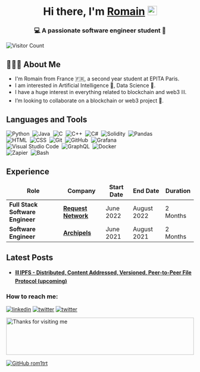<!------------------------------------------------------Profile----------------------------------->	
<div align="center">
  <h1>Hi there, I'm <a href="https://www.linkedin.com/in/romaintrefault" target="_blank">Romain</a> <img src="https://media.giphy.com/media/hvRJCLFzcasrR4ia7z/giphy.gif" width="25px"> </h1>
</div>
<h3 align="center">💻 A passionate software engineer student 📱</h3>

![Visitor Count](https://profile-counter.glitch.me/rom1trt/count.svg)

## 👨🏻‍💻 About Me
- I'm Romain from France 🇫🇷, a second year student at EPITA Paris. 
- I am interested in Artificial Intelligence 🤖, Data Science 🧪.
- I have a huge interest in everything related to blockchain and web3 ⛓. 
- I’m looking to collaborate on a blockchain or web3 project 👯.

<!-------------------------------------------------------Tools and Technologies----------------------------------------->

## Languages and Tools
![Python](https://img.shields.io/badge/-Python-05122A?style=flat&logo=python&logoColor=ffff00)&nbsp;
![Java](https://img.shields.io/badge/-Java-05122A?style=flat&logo=java)&nbsp;
![C](https://img.shields.io/badge/-C-05122A?style=flat&logo=C&logoColor=A8B9CC)&nbsp;
![C++](https://img.shields.io/badge/-C++-05122A?style=flat&logo=C%2B%2B&logoColor=00599C)&nbsp;
![C#](https://img.shields.io/badge/-Csharp-05122A?style=flat&logo=csharp)&nbsp;
![Solidity](https://img.shields.io/badge/-solidity-05122A?style=flat&logo=solidity)&nbsp;
![Pandas](https://img.shields.io/badge/-Pandas-05122A?style=flat&logo=pandas&logoColor=563D7C)\
![HTML](https://img.shields.io/badge/-HTML-05122A?style=flat&logo=HTML5)&nbsp;
![CSS](https://img.shields.io/badge/-CSS-05122A?style=flat&logo=CSS3&logoColor=1572B6)&nbsp;
![Git](https://img.shields.io/badge/-Git-05122A?style=flat&logo=git)&nbsp;
![GitHub](https://img.shields.io/badge/-GitHub-05122A?style=flat&logo=github)&nbsp;
![Grafana](https://img.shields.io/badge/-grafana-05122A?style=flat&logo=grafana)\
![Visual Studio Code](https://img.shields.io/badge/-Visual%20Studio%20Code-05122A?style=flat&logo=visual-studio-code&logoColor=007ACC)&nbsp;
![GraphQL](https://img.shields.io/badge/-GraphQL-05122A?style=flat&logo=graphql)&nbsp;
![Docker](https://img.shields.io/badge/-Docker-05122A?style=flat&logo=docker)\
![Zapier](https://img.shields.io/badge/-Zapier-05122A?style=flat&logo=zapier)&nbsp;
![Bash](https://img.shields.io/badge/-Bash-05122A?style=flat&logo=gnu)&nbsp;

<!------------------------------------------------------Experiences----------------------------------->														
<h2>Experience</h2>
<table>
  <thead align="center">
    <tr border: none;>
      <td><b>Role</b></td>
      <td><b>Company</b></td>
      <td><b>Start Date</b></td>
      <td><b>End Date</b></td>
      <td><b>Duration</b></td>
    </tr>
  </thead>
  <tbody>
    <tr>
	    <td><b>Full Stack Software Engineer</b></td>
      <td><a href="https://request.network/en/"><b>Request Network</b></a></td>
      <td>June 2022</td>
      <td>August 2022</td>
      <td>2 Months</td>
    </tr>
	  <tr>
		  <td><b>Software Engineer</b></td>
      <td><a href="https://www.archipels.io/"><b>Archipels</b></a></td>
      <td>June 2021</td>
      <td>August 2021</td>
      <td>2 Months</td>
    </tr>
  </tbody>
</table>


<!--------------------------------------------------------Blog Posts------------------------------------->
<h2>Latest Posts</h2>
<ul>
<li><a href=""><b>⛓️ IPFS - Distributed, Content Addressed, Versioned, Peer-to-Peer File Protocol (upcoming)</b></a><br></li>
</ul>

### How to reach me:
[![linkedin](https://img.shields.io/static/v1?style=for-the-badge&logo=linkedin&message=LinkedIn&label=&color=2867B2&labelColor=000000)](https://www.linkedin.com/in/romaintrefault)
[![twitter](https://img.shields.io/static/v1?style=for-the-badge&logo=twitter&message=Twitter&label=&color=blue&labelColor=000000)](https://twitter.com/justerom1)
[![twitter](https://img.shields.io/static/v1?style=for-the-badge&logo=personal&message=Personal+Website&label=&color=orange&labelColor=000000)](https://romaintrefault.on.fleek.co/)

<img height="100" alt="Thanks for visiting me" width="100%" src="https://raw.githubusercontent.com/BrunnerLivio/brunnerlivio/master/images/marquee.svg" style="max-width:100%;">

[![GitHub rom1trt](https://img.shields.io/github/followers/rom1trt?label=follow&style=social)](https://github.com/rom1trt) 


